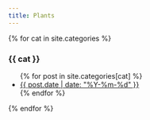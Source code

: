 ```yaml
---
title: Plants
---
```


{% for cat in site.categories %}
  <h3>{{ cat }}</h3>
  <ul>
    {% for post in site.categories[cat] %}
      <li><a href="{{ post.url }}">{{ post.date  | date: "%Y-%m-%d" }}</a></li>
    {% endfor %}
  </ul>
{% endfor %}
